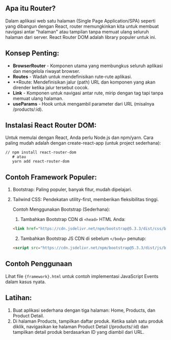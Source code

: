 ## Apa itu Router?

Dalam aplikasi web satu halaman (Single Page Application/SPA) seperti yang dibangun dengan React, router memungkinkan kita untuk membuat navigasi antar "halaman" atau tampilan tanpa memuat ulang seluruh halaman dari server. React Router DOM adalah library populer untuk ini.

## Konsep Penting:

- **BrowserRouter** - Komponen utama yang membungkus seluruh aplikasi dan mengelola riwayat browser.
- **Routes** - Wadah untuk mendefinisikan rute-rute aplikasi.
- **Route: Mendefinisikan jalur (path) URL dan komponen yang akan dirender ketika jalur tersebut cocok.
- **Link** - Komponen untuk navigasi antar rute, mirip dengan tag <a> tapi tanpa memuat ulang halaman.
- **useParams** - Hook untuk mengambil parameter dari URL (misalnya /products/:id).

## Instalasi React Router DOM:

Untuk memulai dengan React, Anda perlu Node.js dan npm/yarn.
Cara paling mudah adalah dengan create-react-app (untuk project sederhana):

    // npm install react-router-dom
       # atau
       yarn add react-router-dom


## Contoh Framework Populer:

1. Bootstrap: Paling populer, banyak fitur, mudah dipelajari.
2. Tailwind CSS: Pendekatan utility-first, memberikan fleksibilitas tinggi.

    Contoh Menggunakan Bootstrap (Sederhana):
    1. Tambahkan Bootstrap CDN di `<head>` HTML Anda:
    
    ```html
    <link href="https://cdn.jsdelivr.net/npm/bootstrap@5.3.3/dist/css/bootstrap.min.css" rel="stylesheet" integrity="sha384-QWTKZyjpPEjISv5WaRU9OFeRpok6YctnYmDr5pNlyT2bRjXh0JMhjY6hW+ALEwIH" crossorigin="anonymous">
    ```

    2. Tambahkan Bootstrap JS CDN di sebelum `</body>` penutup:

    ```html
    <script src="https://cdn.jsdelivr.net/npm/bootstrap@5.3.3/dist/js/bootstrap.bundle.min.js" integrity="sha384-YvpcrYf0tY3lHB60NNkmXc5s9fDVZLESaAA55NDzOxhy9GkcIdslK1eN7N6jIeHz" crossorigin="anonymous"></script>
    ```

## Contoh Penggunaan

Lihat file `{framework}.html` untuk contoh implementasi JavaScript Events dalam kasus nyata.

## Latihan:

1.  Buat aplikasi sederhana dengan tiga halaman: Home, Products, dan Product Detail.
2.  Di halaman Products, tampilkan daftar produk. Ketika salah satu produk diklik, 
    navigasikan ke halaman Product Detail (/products/:id) dan tampilkan detail produk berdasarkan ID yang diambil dari URL.